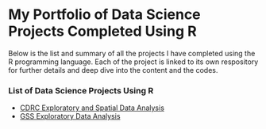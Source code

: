 # My Portfolio of Data Science Projects Completed Using R
Below is the list and summary of all the projects I have completed using the R programming language. Each of the project is linked to its own respository for further details and deep dive into the content and the codes.

### List of Data Science Projects Using R
- [CDRC Exploratory and Spatial Data Analysis](https://github.com/tosmartak/CDRC-Spatial-Data-Analysis-and-Visualization-in-R)
- [GSS Exploratory Data Analysis](https://github.com/tosmartak/R-GSS-exploratory-data-analysis)
